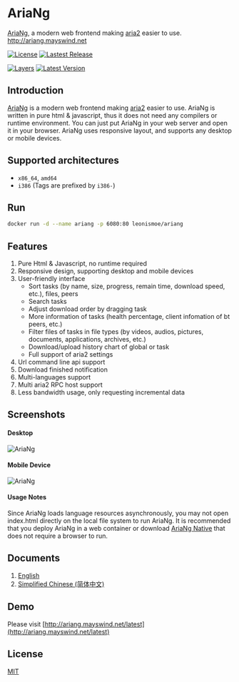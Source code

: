 # AriaNg
[AriaNg](https://github.com/mayswind/AriaNg), a modern web frontend making [aria2](https://github.com/aria2/aria2) easier to use. http://ariang.mayswind.net

[![License](https://img.shields.io/github/license/mayswind/AriaNg.svg)](https://github.com/mayswind/AriaNg/blob/master/LICENSE) [![Lastest Release](https://img.shields.io/github/release/mayswind/AriaNg.svg)](https://github.com/mayswind/AriaNg/releases)

[![Layers](https://images.microbadger.com/badges/image/leonismoe/ariang.svg)](https://microbadger.com/images/leonismoe/ariang) [![Latest Version](https://images.microbadger.com/badges/version/leonismoe/ariang.svg)](https://microbadger.com/images/leonismoe/ariang)

## Introduction
[AriaNg](https://github.com/mayswind/AriaNg) is a modern web frontend making [aria2](https://github.com/aria2/aria2) easier to use. AriaNg is written in pure html & javascript, thus it does not need any compilers or runtime environment. You can just put AriaNg in your web server and open it in your browser. AriaNg uses responsive layout, and supports any desktop or mobile devices.

## Supported architectures
* `x86_64`, `amd64`
* `i386` (Tags are prefixed by `i386-`)

## Run
``` sh
docker run -d --name ariang -p 6080:80 leonismoe/ariang
```

## Features
1. Pure Html & Javascript, no runtime required
2. Responsive design, supporting desktop and mobile devices
3. User-friendly interface
    * Sort tasks (by name, size, progress, remain time, download speed, etc.), files, peers
    * Search tasks
    * Adjust download order by dragging task
    * More information of tasks (health percentage, client infomation of bt peers, etc.)
    * Filter files of tasks in file types (by videos, audios, pictures, documents, applications, archives, etc.)
    * Download/upload history chart of global or task
    * Full support of aria2 settings
4. Url command line api support
5. Download finished notification
6. Multi-languages support
7. Multi aria2 RPC host support
8. Less bandwidth usage, only requesting incremental data

## Screenshots
#### Desktop
![AriaNg](https://raw.githubusercontent.com/mayswind/AriaNg-WebSite/master/screenshots/desktop.png)
#### Mobile Device
![AriaNg](https://raw.githubusercontent.com/mayswind/AriaNg-WebSite/master/screenshots/mobile.png)

#### Usage Notes
Since AriaNg loads language resources asynchronously, you may not open index.html directly on the local file system to run AriaNg. It is recommended that you deploy AriaNg in a web container or download [AriaNg Native](https://github.com/mayswind/AriaNg-Native) that does not require a browser to run.

## Documents
1. [English](http://ariang.mayswind.net)
2. [Simplified Chinese (简体中文)](http://ariang.mayswind.net/zh_Hans)

## Demo
Please visit [http://ariang.mayswind.net/latest](http://ariang.mayswind.net/latest)

## License
[MIT](https://github.com/mayswind/AriaNg/blob/master/LICENSE)
